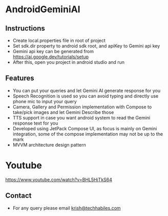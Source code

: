# AndroidGeminiAI

## Instructions
- Create local.properties file in root of project
- Set sdk.dir property to android sdk root, and apiKey to Gemini api key
- Gemini api key can be generated from https://ai.google.dev/tutorials/setup
- After this, open you project in android studio and  run

## Features
- You can put your queries and let Gemini AI generate response for you
- Speech Recognition is used so you can avoid typing and directly use phone mic to input your query
- Camera, Gallery and Permission implementation with Compose to take/pick images and let Gemini Describe those
- TTS support in case you want android system to read the Gemini response text for you
- Developed using JetPack Compose UI, as focus is mainly on Gemini integration, some of the compose implementation may not be up to the mark
- MVVM architecture design pattern

# Youtube

https://www.youtube.com/watch?v=BHL5HjTkS64

## Contact

- For any query please email  krish@techhabiles.com

